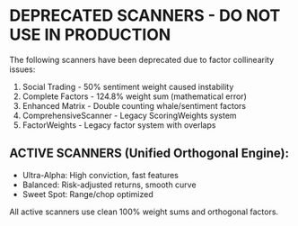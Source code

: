 
# DEPRECATED SCANNERS - DO NOT USE IN PRODUCTION

The following scanners have been deprecated due to factor collinearity issues:

1. Social Trading - 50% sentiment weight caused instability
2. Complete Factors - 124.8% weight sum (mathematical error)  
3. Enhanced Matrix - Double counting whale/sentiment factors
4. ComprehensiveScanner - Legacy ScoringWeights system
5. FactorWeights - Legacy factor system with overlaps

## ACTIVE SCANNERS (Unified Orthogonal Engine):
- Ultra-Alpha: High conviction, fast features
- Balanced: Risk-adjusted returns, smooth curve
- Sweet Spot: Range/chop optimized

All active scanners use clean 100% weight sums and orthogonal factors.
